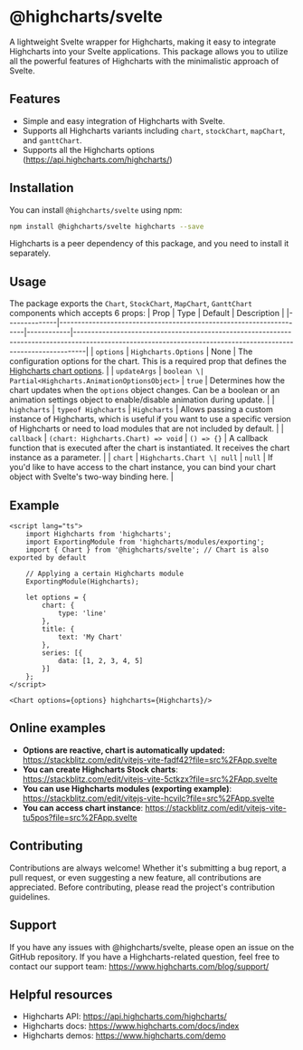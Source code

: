 # @highcharts/svelte

A lightweight Svelte wrapper for Highcharts, making it easy to integrate Highcharts into your Svelte applications. This package allows you to utilize all the powerful features of Highcharts with the minimalistic approach of Svelte.

## Features

-   Simple and easy integration of Highcharts with Svelte.
-   Supports all Highcharts variants including `chart`, `stockChart`, `mapChart`, and `ganttChart`.
-   Supports all the Highcharts options (https://api.highcharts.com/highcharts/)

## Installation

You can install `@highcharts/svelte` using npm:

```bash
npm install @highcharts/svelte highcharts --save
```

Highcharts is a peer dependency of this package, and you need to install it separately.

## Usage

The package exports the `Chart`, `StockChart`, `MapChart`, `GanttChart` components which accepts 6 props:
| Prop | Type | Default | Description |
|--------------|--------------------------------------------------------------------|------------|---------------------------------------------------------------------------------------------------------------------------------------------------------------|
| `options` | `Highcharts.Options` | None | The configuration options for the chart. This is a required prop that defines the [Highcharts chart options](https://api.highcharts.com/highcharts/). |
| `updateArgs` | `boolean \| Partial<Highcharts.AnimationOptionsObject>` | `true` | Determines how the chart updates when the `options` object changes. Can be a boolean or an animation settings object to enable/disable animation during update. |
| `highcharts` | `typeof Highcharts` | `Highcharts` | Allows passing a custom instance of Highcharts, which is useful if you want to use a specific version of Highcharts or need to load modules that are not included by default. |
| `callback` | `(chart: Highcharts.Chart) => void` | `() => {}` | A callback function that is executed after the chart is instantiated. It receives the chart instance as a parameter. |
| `chart` | `Highcharts.Chart \| null` | `null` | If you'd like to have access to the chart instance, you can bind your chart object with Svelte's two-way binding here. |

## Example

```Svelte
<script lang="ts">
    import Highcharts from 'highcharts';
    import ExportingModule from 'highcharts/modules/exporting';
    import { Chart } from '@highcharts/svelte'; // Chart is also exported by default

    // Applying a certain Highcharts module
    ExportingModule(Highcharts);

    let options = {
        chart: {
            type: 'line'
        },
        title: {
            text: 'My Chart'
        },
        series: [{
            data: [1, 2, 3, 4, 5]
        }]
    };
</script>

<Chart options={options} highcharts={Highcharts}/>
```

## Online examples
- **Options are reactive, chart is automatically updated:** https://stackblitz.com/edit/vitejs-vite-fadf42?file=src%2FApp.svelte
- **You can create Highcharts Stock charts**: https://stackblitz.com/edit/vitejs-vite-5ctkzx?file=src%2FApp.svelte
- **You can use Highcharts modules (exporting example)**: https://stackblitz.com/edit/vitejs-vite-hcvilc?file=src%2FApp.svelte
- **You can access chart instance**: https://stackblitz.com/edit/vitejs-vite-tu5pos?file=src%2FApp.svelte

## Contributing

Contributions are always welcome! Whether it's submitting a bug report, a pull request, or even suggesting a new feature, all contributions are appreciated. Before contributing, please read the project's contribution guidelines.

## Support

If you have any issues with @highcharts/svelte, please open an issue on the GitHub repository. If you have a Highcharts-related question, feel free to contact our support team: https://www.highcharts.com/blog/support/

## Helpful resources

-   Highcharts API: https://api.highcharts.com/highcharts/
-   Highcharts docs: https://www.highcharts.com/docs/index
-   Highcharts demos: https://www.highcharts.com/demo

